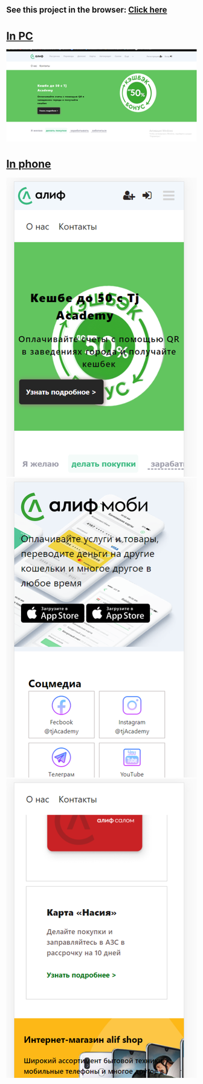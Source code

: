 <h2>See this  project in the browser: <a href="https://umarovsafarbek.github.io/frontentProject/bankAcademy/index.html">Click here</h2>


<h1>In PC</h1>
<img src='img/site/main.png'>

<h1>In phone</h1>
<img src='img/site/inPhone1.png'>
<img src='img/site/phone2.png'>
<img src='img/site/phone3.png'>
